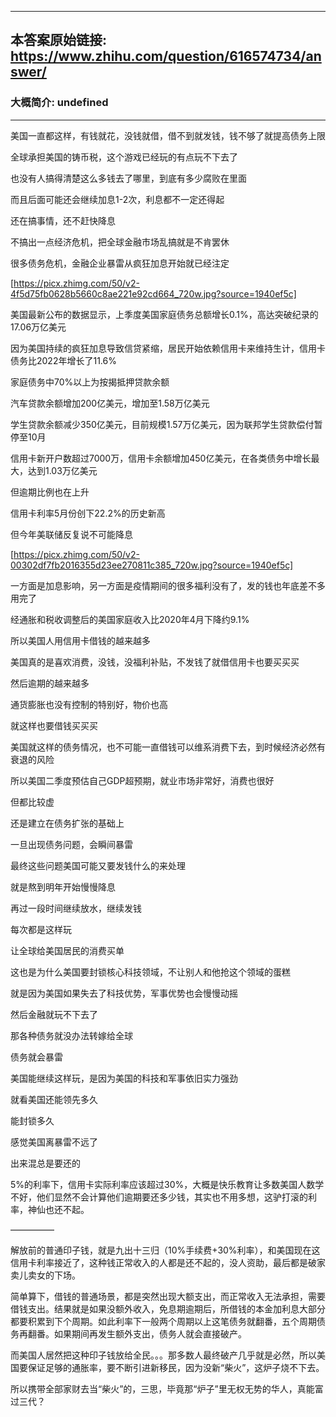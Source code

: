 ----------------------------------------
## 本答案原始链接: https://www.zhihu.com/question/616574734/answer/
### 大概简介: undefined
----------------------------------------
美国一直都这样，有钱就花，没钱就借，借不到就发钱，钱不够了就提高债务上限

全球承担美国的铸币税，这个游戏已经玩的有点玩不下去了

也没有人搞得清楚这么多钱去了哪里，到底有多少腐败在里面

而且后面可能还会继续加息1-2次，利息都不一定还得起

还在搞事情，还不赶快降息

不搞出一点经济危机，把全球金融市场乱搞就是不肯罢休

很多债务危机，金融企业暴雷从疯狂加息开始就已经注定

[https://picx.zhimg.com/50/v2-4f5d75fb0628b5660c8ae221e92cd664_720w.jpg?source=1940ef5c]




美国最新公布的数据显示，上季度美国家庭债务总额增长0.1%，高达突破纪录的17.06万亿美元

因为美国持续的疯狂加息导致信贷紧缩，居民开始依赖信用卡来维持生计，信用卡债务比2022年增长了11.6%

家庭债务中70%以上为按揭抵押贷款余额

汽车贷款余额增加200亿美元，增加至1.58万亿美元

学生贷款余额减少350亿美元，目前规模1.57万亿美元，因为联邦学生贷款偿付暂停至10月

信用卡新开户数超过7000万，信用卡余额增加450亿美元，在各类债务中增长最大，达到1.03万亿美元

但逾期比例也在上升

信用卡利率5月份创下22.2%的历史新高

但今年美联储反复说不可能降息

[https://picx.zhimg.com/50/v2-00302df7fb2016355d23ee270811c385_720w.jpg?source=1940ef5c]

一方面是加息影响，另一方面是疫情期间的很多福利没有了，发的钱也年底差不多用完了

经通胀和税收调整后的美国家庭收入比2020年4月下降约9.1%

所以美国人用信用卡借钱的越来越多

美国真的是喜欢消费，没钱，没福利补贴，不发钱了就借信用卡也要买买买

然后逾期的越来越多

通货膨胀也没有控制的特别好，物价也高

就这样也要借钱买买买




美国就这样的债务情况，也不可能一直借钱可以维系消费下去，到时候经济必然有衰退的风险

所以美国二季度预估自己GDP超预期，就业市场非常好，消费也很好

但都比较虚

还是建立在债务扩张的基础上

一旦出现债务问题，会瞬间暴雷

最终这些问题美国可能又要发钱什么的来处理

就是熬到明年开始慢慢降息

再过一段时间继续放水，继续发钱

每次都是这样玩

让全球给美国居民的消费买单




这也是为什么美国要封锁核心科技领域，不让别人和他抢这个领域的蛋糕

就是因为美国如果失去了科技优势，军事优势也会慢慢动摇

然后金融就玩不下去了

那各种债务就没办法转嫁给全球

债务就会暴雷

美国能继续这样玩，是因为美国的科技和军事依旧实力强劲

就看美国还能领先多久

能封锁多久

感觉美国离暴雷不远了

出来混总是要还的

5%的利率下，信用卡实际利率应该超过30%，大概是快乐教育让多数美国人数学不好，他们显然不会计算他们逾期要还多少钱，其实也不用多想，这驴打滚的利率，神仙也还不起。

—————

解放前的普通印子钱，就是九出十三归（10%手续费+30%利率），和美国现在这信用卡利率接近了，这种钱正常收入的人都是还不起的，没人资助，最后都是破家卖儿卖女的下场。

简单算下，借钱的普通场景，都是突然出现大额支出，而正常收入无法承担，需要借钱支出。结果就是如果没额外收入，免息期逾期后，所借钱的本金加利息大部分都要积累到下个周期。如此利率下一般两个周期以上这笔债务就翻番，五个周期债务再翻番。如果期间再发生额外支出，债务人就会直接破产。

而美国人居然把这种印子钱放给全民。。。那多数人最终破产几乎就是必然，所以美国要保证足够的通胀率，要不断引进新移民，因为没新“柴火”，这炉子烧不下去。

所以携带全部家财去当“柴火”的，三思，毕竟那“炉子”里无权无势的华人，真能富过三代？